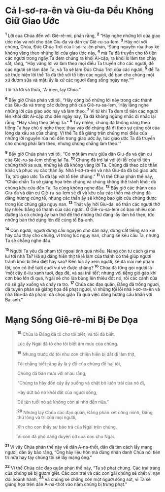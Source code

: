 # Cả I-sơ-ra-ên và Giu-đa Ðều Không Giữ Giao Ước

<sup><b>1</b></sup> Lời của Chúa đến với Giê-rê-mi, phán rằng, <sup><b>2</b></sup> “Hãy nghe những lời của giao ước này và nói cho dân Giu-đa và dân cư Giê-ru-sa-lem. <sup><b>3</b></sup> Hãy nói với chúng, Chúa, Ðức Chúa Trời của I-sơ-ra-ên phán, ‘Ðáng nguyền rủa thay kẻ không vâng theo những lời của giao ước này, <sup><b>4</b></sup> mà Ta đã truyền cho tổ tiên các ngươi trong ngày Ta đem chúng ra khỏi Ai-cập, ra khỏi lò làm tan chảy sắt, rằng, “Hãy vâng lời và làm theo mọi điều Ta truyền cho các ngươi, để các ngươi sẽ làm dân Ta, và Ta sẽ làm Ðức Chúa Trời của các ngươi, <sup><b>5</b></sup> để Ta sẽ thực hiện lời thề Ta đã thề với tổ tiên các ngươi, để ban cho chúng một xứ đượm sữa và mật; ấy là xứ các ngươi đang sống ngày nay.”’”

Tôi trả lời và thưa, “A-men, lạy Chúa.”

<sup><b>6</b></sup> Bấy giờ Chúa phán với tôi, “Hãy công bố những lời này trong các thành của Giu-đa và trong các đường phố của Giê-ru-sa-lem, ‘Hãy lắng nghe những lời của giao ước này và làm theo. <sup><b>7</b></sup> Vì từ khi Ta đem tổ tiên các ngươi lên khỏi đất Ai-cập cho đến ngày nay, Ta đã không ngừng nhắc đi nhắc lại rằng, “Hãy vâng theo tiếng Ta.” <sup><b>8</b></sup> Tuy nhiên, chúng đã không vâng theo tiếng Ta hay chú ý nghe theo; thay vào đó chúng đã đi theo sự cứng cỏi của lòng dạ xấu xa của chúng. Vì thế Ta đã giáng trên chúng mọi điều của những lời nguyền rủa nói đến trong giao ước ấy, tức giao ước Ta đã truyền cho chúng phải làm theo, nhưng chúng chẳng làm theo.’”

<sup><b>9</b></sup> Bấy giờ Chúa phán với tôi, “Có một âm mưu giữa dân Giu-đa và dân cư của Giê-ru-sa-lem chống lại Ta. <sup><b>10</b></sup> Chúng đã trở lại với tội lỗi của tổ tiên chúng thời xa xưa, những kẻ đã không vâng lời Ta. Chúng đã theo các thần khác và phục vụ các thần ấy. Nhà I-sơ-ra-ên và nhà Giu-đa đã bỏ giao ước Ta, tức giao ước Ta đã lập với tổ tiên chúng.” <sup><b>11</b></sup> Vì thế Chúa phán thế này, “Chắc chắn Ta sẽ giáng họa trên chúng và chúng không thể tránh khỏi; dù chúng kêu cứu đến Ta, Ta cũng không nghe đâu. <sup><b>12</b></sup> Bấy giờ các thành của Giu-đa và dân cư Giê-ru-sa-lem sẽ đi và kêu cầu các thần mà chúng đã dâng hương cúng tế, nhưng các thần ấy sẽ không bao giờ cứu chúng được trong lúc chúng gặp nguy nan. <sup><b>13</b></sup> Thật vậy hỡi Giu-đa, số thần các ngươi thờ lạy nhiều bằng số thành của các ngươi. Ở Giê-ru-sa-lem có bao nhiêu con đường là có chừng ấy bàn thờ để thờ những thứ đáng lấy làm hổ thẹn, tức những bàn thờ dựng lên để cúng tế Ba-anh.

<sup><b>14</b></sup> Còn ngươi, ngươi đừng cầu nguyện cho dân này, đừng cất tiếng van xin hay cầu thay cho chúng, vì trong lúc nguy nan, chúng sẽ kêu cầu Ta, nhưng Ta sẽ chẳng nghe đâu.

<sup><b>15</b></sup> Người Ta yêu đã phạm tội ngoại tình quá nhiều. Nàng còn tư cách gì mà lui tới nhà Ta? Há sự dâng hiến thịt tế lễ làm của thánh có thể giúp ngươi tránh khỏi bị tiêu diệt hay sao? Ðến lúc ấy xem ngươi, kẻ đã mải mê phạm tội, còn có thể tươi cười vui vẻ được chăng? <sup><b>16</b></sup> Chúa đã từng gọi ngươi là ‘một cây ô-liu xanh tươi, đẹp đẽ, và sai trái tốt’; nhưng với tiếng gió gào khi cơn bão lớn đi qua, Ngài sẽ cho lửa bùng lên thiêu đốt nó, rồi các cành của nó sẽ gãy xuống và cháy ra tro. <sup><b>17</b></sup> Chúa các đạo quân, Ðấng đã trồng ngươi, đã tuyên phán sẽ giáng họa để phạt ngươi, vì những tội lỗi nhà I-sơ-ra-ên và nhà Giu-đa đã phạm, đã chọc giận Ta qua việc dâng hương cầu khấn với Ba-anh.”

# Mạng Sống Giê-rê-mi Bị Ðe Dọa

> <sup><b>18</b></sup> Chúa là Ðấng đã tỏ cho tôi biết, và tôi đã biết.
>
> Lúc ấy Ngài đã tỏ cho tôi biết âm mưu của chúng.
>
> <sup><b>19</b></sup> Nhưng trước đó tôi như con chiên hiền bị dắt đi làm thịt,
>
> Tôi chẳng biết rằng ấy là ý đồ của chúng để hại tôi,
>
> Chúng đã bàn mưu với nhau rằng,
>
> “Chúng ta hãy đốn cây ấy xuống và chặt bỏ luôn trái của nó đi,
>
> Hãy dứt bỏ nó khỏi đất của người sống,
>
> Ðể tên tuổi nó sẽ không còn ai nhớ đến nữa.”
>
> <sup><b>20</b></sup> Nhưng lạy Chúa các đạo quân, Ðấng phán xét công minh, Ðấng thử lòng và trí của mọi người,
>
> Xin cho con thấy sự báo trả của Ngài trên chúng,
>
> Vì con đã phó dâng duyên cớ của con cho Ngài.

<sup><b>21</b></sup> Vì vậy Chúa phán thế này về dân A-na-thốt, dân đã tìm cách lấy mạng ngươi, dân ấy bảo rằng, “Ông hãy liệu hồn mà đừng nhân danh Chúa nói tiên tri nữa hay tay chúng tôi sẽ lấy mạng ông.”

<sup><b>22</b></sup> Vì thế Chúa các đạo quân phán thế này, “Ta sẽ phạt chúng. Các trai tráng của chúng sẽ bị gươm giết. Các con trai và các con gái chúng sẽ chết vì nạn đói hoành hành, <sup><b>23</b></sup> và chúng sẽ chẳng còn một người sống sót, vì Ta sẽ giáng họa trên dân A-na-thốt vào năm chúng bị trừng phạt.”
